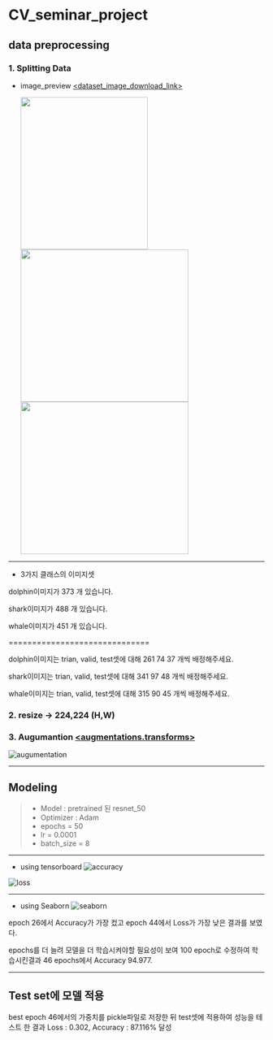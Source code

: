 # CV_seminar_project


## data preprocessing

### 1. Splitting Data

* image_preview [<dataset_image_download_link>](https://drive.google.com/drive/folders/15cHemEJmMHXCe0eBtkCU27FPQaJVpnCW)

  <img src="https://user-images.githubusercontent.com/126471047/222339991-77d36642-e62e-401b-8493-e090d56efee4.jpg"  width="250" height="300"/> <img src="https://user-images.githubusercontent.com/126471047/222339929-327f4d40-c93f-463f-af4b-d83a0467bc93.jpg"  width="330" height="300"/> <img src="https://user-images.githubusercontent.com/126471047/222339815-c43812dc-5cf0-4c8d-96bd-4b9798ca0c70.jpg"  width="330" height="300"/>

* * *
* 3가지 클래스의 이미지셋

dolphin이미지가  373 개 있습니다.

shark이미지가  488 개 있습니다.

whale이미지가  451 개 있습니다.

==============================

dolphin이미지는 trian, valid, test셋에 대해  261 74 37 개씩 배정해주세요.

shark이미지는 trian, valid, test셋에 대해  341 97 48 개씩 배정해주세요.

whale이미지는 trian, valid, test셋에 대해  315 90 45 개씩 배정해주세요.


### 2. resize -> 224,224 (H,W)


### 3. Augumantion [<augmentations.transforms>](https://albumentations.ai/docs/api_reference/augmentations/transforms)

![augumentation](https://user-images.githubusercontent.com/126471047/222348568-830c5b32-e963-426d-a033-f81dcb2f1a9e.png)
* * *


## Modeling
> + Model : pretrained 된 resnet_50
> + Optimizer : Adam
> + epochs = 50
> + lr = 0.0001
> + batch_size = 8



* * *
* using tensorboard
![accuracy](https://user-images.githubusercontent.com/126471047/223669437-97b6a202-f760-4dd0-b5da-976623922b18.PNG)

![loss](https://user-images.githubusercontent.com/126471047/223669486-cabfcfce-4638-48d0-9dfa-d0ca36ae2c65.PNG)
* * *
* using Seaborn
![seaborn](https://user-images.githubusercontent.com/126471047/223682107-e352a76c-f68b-4e1f-9e26-cc02d97dba24.png)


epoch 26에서 Accuracy가 가장 컸고 epoch 44에서 Loss가 가장 낮은 결과를 보였다. 

epochs를 더 늘려 모델을 더 학습시켜야할 필요성이 보여 100 epoch로 수정하여 학습시킨결과 46 epochs에서 Accuracy 94.977.

* * *

##  Test set에 모델 적용

best epoch 46에서의 가중치를 pickle파일로 저장한 뒤 test셋에 적용하여 성능을 테스트 한 결과 Loss : 0.302, Accuracy : 87.116% 달성



